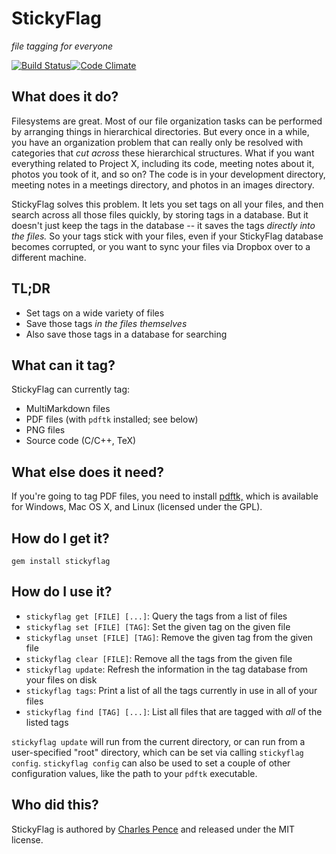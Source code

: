 
# StickyFlag

*file tagging for everyone*

[![Build Status](https://secure.travis-ci.org/cpence/stickyflag.png)](http://travis-ci.org/cpence/stickyflag)[![Code Climate](https://codeclimate.com/badge.png)](https://codeclimate.com/github/cpence/stickyflag)

## What does it do?

Filesystems are great.  Most of our file organization tasks can be performed by arranging things in hierarchical directories.  But every once in a while, you have an organization problem that can really only be resolved with categories that *cut across* these hierarchical structures.  What if you want everything related to Project X, including its code, meeting notes about it, photos you took of it, and so on?  The code is in your development directory, meeting notes in a meetings directory, and photos in an images directory.

StickyFlag solves this problem.  It lets you set tags on all your files, and then search across all those files quickly, by storing tags in a database.  But it doesn't just keep the tags in the database -- it saves the tags *directly into the files.*  So your tags stick with your files, even if your StickyFlag database becomes corrupted, or you want to sync your files via Dropbox over to a different machine.

## TL;DR

* Set tags on a wide variety of files
* Save those tags *in the files themselves*
* Also save those tags in a database for searching

## What can it tag?

StickyFlag can currently tag:

* MultiMarkdown files
* PDF files (with `pdftk` installed; see below)
* PNG files
* Source code (C/C++, TeX)

## What else does it need?

If you're going to tag PDF files, you need to install [pdftk,](http://www.pdflabs.com/tools/pdftk-the-pdf-toolkit/) which is available for Windows, Mac OS X, and Linux (licensed under the GPL).

## How do I get it?

`gem install stickyflag`

## How do I use it?

* `stickyflag get [FILE] [...]`: Query the tags from a list of files
* `stickyflag set [FILE] [TAG]`: Set the given tag on the given file
* `stickyflag unset [FILE] [TAG]`: Remove the given tag from the given file
* `stickyflag clear [FILE]`: Remove all the tags from the given file
* `stickyflag update`: Refresh the information in the tag database from your files on disk
* `stickyflag tags`: Print a list of all the tags currently in use in all of your files
* `stickyflag find [TAG] [...]`: List all files that are tagged with *all* of the listed tags

`stickyflag update` will run from the current directory, or can run from a user-specified "root" directory, which can be set via calling `stickyflag config`.  `stickyflag config` can also be used to set a couple of other configuration values, like the path to your `pdftk` executable.

## Who did this?

StickyFlag is authored by [Charles Pence](http://charlespence.net) and released under the MIT license.
